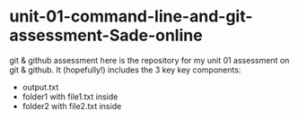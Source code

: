# unit-01-command-line-and-git-assessment-Sade-online
git &amp; github assessment
here is the repository for my unit 01 assessment on git & github. It (hopefully!) includes the 3 key key components:

- output.txt 
- folder1 with file1.txt inside
- folder2 with file2.txt inside
